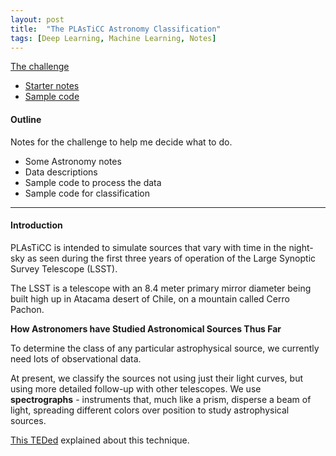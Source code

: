 ```yaml
---
layout: post
title:  "The PLAsTiCC Astronomy Classification"
tags: [Deep Learning, Machine Learning, Notes]
---
```


[The challenge](https://www.kaggle.com/c/PLAsTiCC-2018)

* [Starter notes](https://www.kaggle.com/michaelapers/the-plasticc-astronomy-classification-demo)
* [Sample code](https://www.kaggle.com/michaelapers/the-plasticc-astronomy-starter-kit)

#### Outline

Notes for the challenge to help me decide what to do.

* Some Astronomy notes
* Data descriptions
* Sample code to process the data
* Sample code for classification

---

#### Introduction

PLAsTiCC is intended to simulate sources that vary with 
time in the night-sky as seen during the first three 
years of operation of the Large Synoptic Survey Telescope (LSST).

The LSST is a telescope with an 8.4 meter primary mirror diameter being built high up 
in Atacama desert of Chile, on a mountain called Cerro Pachon.

**How Astronomers have Studied Astronomical Sources Thus Far**

To determine the class of any particular astrophysical source, 
we currently need lots of observational data.

At present, we classify the sources not using just their light 
curves, but using more detailed follow-up with other telescopes. 
We use **spectrographs** - instruments that, much like a prism, 
disperse a beam of light, spreading different colors over position 
to study astrophysical sources.

[This TEDed](https://ed.ted.com/lessons/how-do-we-study-the-stars-yuan-sen-ting) 
explained about this technique.
